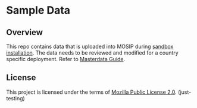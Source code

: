 # Sample Data

## Overview
This repo contains data that is uploaded into MOSIP during [sandbox installation](https://docs.mosip.io/1.2.0/deployment/sandbox-deployment). The data needs to be reviewed and modified for a country specific deployment. Refer to [Masterdata Guide](https://docs.mosip.io/1.2.0/deployment/masterdata-guide). 

## License
This project is licensed under the terms of [Mozilla Public License 2.0](LICENSE).
(just-testing)